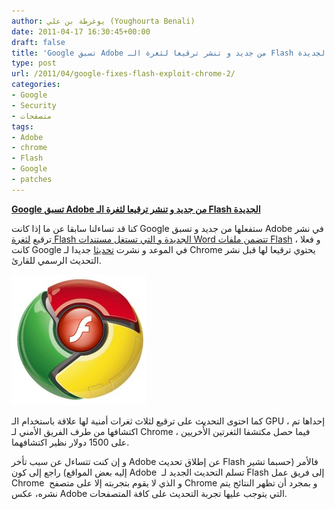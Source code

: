 ```yaml
---
author: يوغرطة بن علي (Youghourta Benali)
date: 2011-04-17 16:30:45+00:00
draft: false
title: 'Google تسبق Adobe من جديد و تنشر ترقيعا لثغرة الـ Flash الجديدة '
type: post
url: /2011/04/google-fixes-flash-exploit-chrome-2/
categories:
- Google
- Security
- متصفحات
tags:
- Adobe
- chrome
- Flash
- Google
- patches
---
```


[**Google تسبق Adobe من جديد و تنشر ترقيعا لثغرة الـ Flash الجديدة**](https://www.it-scoop.com/2011/04/google-fixes-flash-exploit-chrome-2)


كنا قد تساءلنا سابقا عن ما إذا كانت Google ستفعلها من جديد و تسبق Adobe في نشر ترقيع [لثغرة Flash الجديدة و التي تستغل مستندات Word تتضمن ملفات Flash](https://www.it-scoop.com/2011/04/adobe-flash-player-zero-day-vulnerability%e2%80%8e-2/) ، و فعلا كانت Google في الموعد و نشرت [تحديثا](http://googlechromereleases.blogspot.com/2011/04/stable-channel-update.html) جديدا لـ Chrome يحتوي ترقيعا لها قبل نشر التحديث الرسمي للقارئ.

[![](ChromeFlash-e1270054475670.png)
](https://www.it-scoop.com/2011/04/google-fixes-flash-exploit-chrome-2)

كما احتوى التحديث على ترقيع لثلاث ثغرات أمنية لها علاقة باستخدام الـ GPU ، إحداها تم اكتشافها من طرف الفريق الأمني لـ Chrome ، فيما حصل مكتشفا الثغرتين الأُخريين على 1500 دولار نظير اكتشافهما.

و إن كنت تتساءل عن سبب تأخر Adobe عن إطلاق تحديث Flash فالأمر (حسبما تشير إليه بعض المواقع) راجع إلى كون Adobe  تسلم التحديث الجديد لـ Flash إلى فريق عمل Chrome  و الذي لا يقوم بتجربته إلا على متصفح Chrome و بمجرد أن تظهر النتائج يتم نشره، عكس Adobe التي يتوجب عليها تجربة التحديث على كافة المتصفحات.



